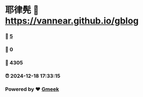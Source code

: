 # 耶律髡 :link: https://vannear.github.io/gblog
### :page_facing_up: [5](https://vannear.github.io/olikon.github.io/tag.html) 
### :speech_balloon: 0 
### :hibiscus: 4305 
### :alarm_clock: 2024-12-18 17:33:15 
### Powered by :heart: [Gmeek](https://github.com/Meekdai/Gmeek)
